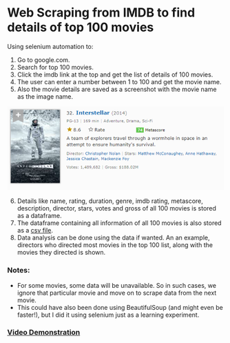 # Web Scraping from IMDB to find details of top 100 movies

Using selenium automation to:

1. Go to google.com.
2. Search for top 100 movies.
3. Click the imdb link at the top and get the list of details of 100 movies.
4. The user can enter a number between 1 to 100 and get the movie name.
5. Also the movie details are saved as a screenshot with the movie name as the image name.

![Interstellar](https://github.com/Prajwalsrinvas/web-scraping-projects/blob/main/7.%20IMDB%20Scraper/32.%20Interstellar%20(2014).png)

6. Details like name, rating, duration, genre, imdb rating, metascore, description, director, stars, votes and gross of all 100 movies is stored as a dataframe.
7. The dataframe containing all information of all 100 movies is also stored as a [csv file](https://github.com/Prajwalsrinvas/web-scraping-projects/blob/main/7.%20IMDB%20Scraper/Top%20100%20Movies%20data.csv).
8. Data analysis can be done using the data if wanted. An an example, directors who directed most movies in the top 100 list, along with the movies they directed is shown.


### Notes:
- For some movies, some data will be unavailable. So in such cases, we ignore that particular movie and move on to scrape data from the next movie.
- This could have also been done using BeautifulSoup (and might even be faster!), but I did it using selenium just as a learning experiment.

### [Video Demonstration](https://streamable.com/e/yrzzss)
